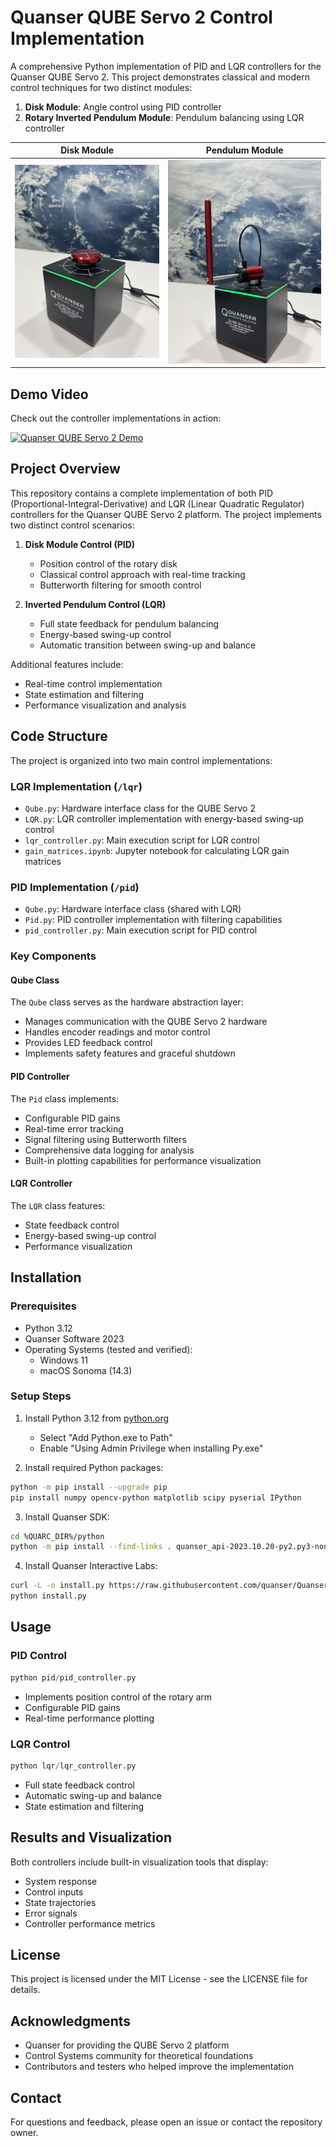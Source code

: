 # Quanser QUBE Servo 2 Control Implementation

A comprehensive Python implementation of PID and LQR controllers for the Quanser QUBE Servo 2. This project demonstrates classical and modern control techniques for two distinct modules:

1. **Disk Module**: Angle control using PID controller
2. **Rotary Inverted Pendulum Module**: Pendulum balancing using LQR controller

| Disk Module | Pendulum Module |
|------------|----------------|
| ![Disk Module](figs/disk_module.jpeg) | ![Pendulum Module](figs/pendulum_module.jpeg) |

## Demo Video
Check out the controller implementations in action:

[![Quanser QUBE Servo 2 Demo](https://img.youtube.com/vi/YevSQ600GKA/1.jpg)](https://www.youtube.com/watch?v=YevSQ600GKA)

## Project Overview

This repository contains a complete implementation of both PID (Proportional-Integral-Derivative) and LQR (Linear Quadratic Regulator) controllers for the Quanser QUBE Servo 2 platform. The project implements two distinct control scenarios:

1. **Disk Module Control (PID)**
   - Position control of the rotary disk
   - Classical control approach with real-time tracking
   - Butterworth filtering for smooth control

2. **Inverted Pendulum Control (LQR)**
   - Full state feedback for pendulum balancing
   - Energy-based swing-up control
   - Automatic transition between swing-up and balance

Additional features include:
- Real-time control implementation
- State estimation and filtering
- Performance visualization and analysis

## Code Structure

The project is organized into two main control implementations:

### LQR Implementation (`/lqr`)
- `Qube.py`: Hardware interface class for the QUBE Servo 2
- `LQR.py`: LQR controller implementation with energy-based swing-up control
- `lqr_controller.py`: Main execution script for LQR control
- `gain_matrices.ipynb`: Jupyter notebook for calculating LQR gain matrices

### PID Implementation (`/pid`)
- `Qube.py`: Hardware interface class (shared with LQR)
- `Pid.py`: PID controller implementation with filtering capabilities
- `pid_controller.py`: Main execution script for PID control

### Key Components

#### Qube Class
The `Qube` class serves as the hardware abstraction layer:
- Manages communication with the QUBE Servo 2 hardware
- Handles encoder readings and motor control
- Provides LED feedback control
- Implements safety features and graceful shutdown

#### PID Controller
The `Pid` class implements:
- Configurable PID gains
- Real-time error tracking
- Signal filtering using Butterworth filters
- Comprehensive data logging for analysis
- Built-in plotting capabilities for performance visualization

#### LQR Controller
The `LQR` class features:
- State feedback control
- Energy-based swing-up control
- Performance visualization

## Installation

### Prerequisites
- Python 3.12
- Quanser Software 2023
- Operating Systems (tested and verified):
  - Windows 11
  - macOS Sonoma (14.3)

### Setup Steps

1. Install Python 3.12 from [python.org](https://www.python.org/downloads/)
   - Select "Add Python.exe to Path"
   - Enable "Using Admin Privilege when installing Py.exe"

2. Install required Python packages:
```bash
python -m pip install --upgrade pip
pip install numpy opencv-python matplotlib scipy pyserial IPython
```

3. Install Quanser SDK:
```bash
cd %QUARC_DIR%/python
python -m pip install --find-links . quanser_api-2023.10.20-py2.py3-none-any.whl
```

4. Install Quanser Interactive Labs:
```bash
curl -L -o install.py https://raw.githubusercontent.com/quanser/Quanser_Interactive_Labs_Resources/main/install.py
python install.py
```

## Usage

### PID Control
```python
python pid/pid_controller.py
```
- Implements position control of the rotary arm
- Configurable PID gains
- Real-time performance plotting

### LQR Control
```python
python lqr/lqr_controller.py
```
- Full state feedback control
- Automatic swing-up and balance
- State estimation and filtering

## Results and Visualization

Both controllers include built-in visualization tools that display:
- System response
- Control inputs
- State trajectories
- Error signals
- Controller performance metrics


## License

This project is licensed under the MIT License - see the LICENSE file for details.

## Acknowledgments

- Quanser for providing the QUBE Servo 2 platform
- Control Systems community for theoretical foundations
- Contributors and testers who helped improve the implementation

## Contact

For questions and feedback, please open an issue or contact the repository owner.

